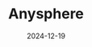 ---  
layout: startup_page  
title: "Anysphere"  
id: "cursor.com"  
permalink: "/anyspherecursor.com12192024/"  
website: "https://www.cursor.com"  
funding_round: "Series B"  
funding_amount: "$100M"  
investors: "Thrive Capital, Andreessen Horowitz"  
about: "Anysphere develops Cursor, an AI-powered coding assistant that helps developers write code more efficiently. It offers a freemium model with tiered pricing, converting users to paying customers after a free trial. Cursor is popular among developers and used by companies like OpenAI, Midjourney, and Shopify."  
markets: "AI, Software Development"  
hq: "San Francisco, California, United States"  
founded_year: "2022"  
linkedin: "https://www.linkedin.com/company/anysphereinc"  
twitter: "https://twitter.com/anysphere"  
instagram: ""  
facebook: ""  
crunchbase: "https://www.crunchbase.com/organization/anysphere"  
pitchbook: "https://pitchbook.com/profiles/company/519419-89"  

date_display: "19-Dec-2024"  
date: "2024-12-19"

# SEO Optimization  
meta_title: "Anysphere - Series B Funding ($100M)"  
meta_description: "Anysphere, Anysphere develops Cursor, an AI-powered coding assistant that helps developers write code more efficiently. It offers a freemium model with tiered pr..."  
meta_keywords: "Anysphere, AI, Software Development, Series B funding"  
canonical_url: "https://startup.projectstartups.com/anyspherecursor.com12192024/"  
---